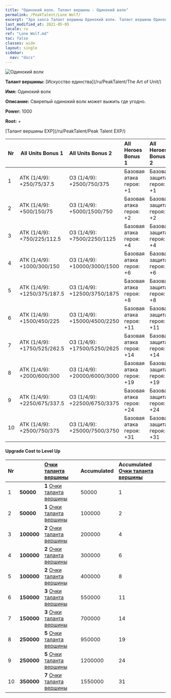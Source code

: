 ```yaml
---
title: "Одинокий волк. Талант вершины - Одинокий волк"
permalink: /PeakTalent/Lone Wolf/
excerpt: "Эра хаоса Талант вершины Одинокий волк. Талант вершины Одинокий волк. Одинокий волк"
last_modified_at: 2021-05-05
locale: ru
ref: "Lone Wolf.md"
toc: false
classes: wide
layout: single
sidebar:
  nav: "docs"
---
```


  ![Одинокий волк](/images/pt/talent_2001.png)

  **Талант вершины:** [Искусство единства](/ru/PeakTalent/The Art of Unit/)

  **Имя:** Одинокий волк

  **Описание:** Свирепый одинокий волк может выжить где угодно.

  **Power:** 1000

  **Root:** +

  [Талант вершины EXP](/ru/PeakTalent/Peak Talent EXP/)

  | Nr | All Units Bonus 1 | All Units Bonus 2 | All Heroes Bonus 1 | All Heroes Bonus 2 |
  |:---|--------------|:-------------|:-------------|:-------------|
  | 1 | АТК (1/4/9): +250/75/37.5 | ОЗ (1/4/9): +2500/750/375 | Базовая атака героя: +1 | Базовая защита героя: +1 |
  | 2 | АТК (1/4/9): +500/150/75 | ОЗ (1/4/9): +5000/1500/750 | Базовая атака героя: +2 | Базовая защита героя: +2 |
  | 3 | АТК (1/4/9): +750/225/112.5 | ОЗ (1/4/9): +7500/2250/1125 | Базовая атака героя: +4 | Базовая защита героя: +4 |
  | 4 | АТК (1/4/9): +1000/300/150 | ОЗ (1/4/9): +10000/3000/1500 | Базовая атака героя: +6 | Базовая защита героя: +6 |
  | 5 | АТК (1/4/9): +1250/375/187.5 | ОЗ (1/4/9): +12500/3750/1875 | Базовая атака героя: +8 | Базовая защита героя: +8 |
  | 6 | АТК (1/4/9): +1500/450/225 | ОЗ (1/4/9): +15000/4500/2250 | Базовая атака героя: +11 | Базовая защита героя: +11 |
  | 7 | АТК (1/4/9): +1750/525/262.5 | ОЗ (1/4/9): +17500/5250/2625 | Базовая атака героя: +14 | Базовая защита героя: +14 |
  | 8 | АТК (1/4/9): +2000/600/300 | ОЗ (1/4/9): +20000/6000/3000 | Базовая атака героя: +19 | Базовая защита героя: +19 |
  | 9 | АТК (1/4/9): +2250/675/337.5 | ОЗ (1/4/9): +22500/6750/3375 | Базовая атака героя: +24 | Базовая защита героя: +24 |
  | 10 | АТК (1/4/9): +2500/750/375 | ОЗ (1/4/9): +25000/7500/3750 | Базовая атака героя: +31 | Базовая защита героя: +31 |


#### Upgrade Cost to Level Up

  | Nr | <i class="fas fa-coins"/> | [Очки таланта вершины](/ItemsRU/con_934/) | Accumulated <i class="fas fa-coins"/> | Accumulated [Очки таланта вершины](/ItemsRU/con_934/) |
  |:---|--------------|:-------------|:-------------|:-------------|
  | 1 | **50000** | **1** [Очки таланта вершины](/ItemsRU/con_934/) | 50000 | 1 |
  | 2 | **50000** | **1** [Очки таланта вершины](/ItemsRU/con_934/) | 100000 | 2 |
  | 3 | **100000** | **2** [Очки таланта вершины](/ItemsRU/con_934/) | 200000 | 4 |
  | 4 | **100000** | **2** [Очки таланта вершины](/ItemsRU/con_934/) | 300000 | 6 |
  | 5 | **100000** | **2** [Очки таланта вершины](/ItemsRU/con_934/) | 400000 | 8 |
  | 6 | **150000** | **3** [Очки таланта вершины](/ItemsRU/con_934/) | 550000 | 11 |
  | 7 | **150000** | **3** [Очки таланта вершины](/ItemsRU/con_934/) | 700000 | 14 |
  | 8 | **250000** | **5** [Очки таланта вершины](/ItemsRU/con_934/) | 950000 | 19 |
  | 9 | **250000** | **5** [Очки таланта вершины](/ItemsRU/con_934/) | 1200000 | 24 |
  | 10 | **350000** | **7** [Очки таланта вершины](/ItemsRU/con_934/) | 1550000 | 31 |
